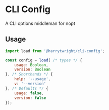 # CLI Config

A CLI options middleman for nopt

## Usage

```javascript
import load from '@harrytwright/cli-config';

const config = load( /* types */ {
    usage: Boolean,
    version: Boolean
}, /* Shorthands */ {
    help: '--usage',
    v: '--version'
}, /* Defaults */ {
    usage: false,
    version: false
});
```
